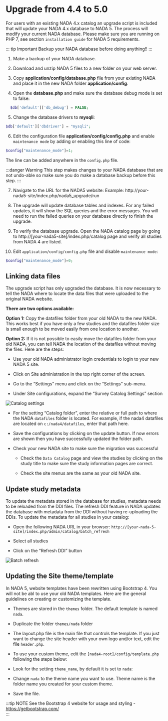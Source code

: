 # Upgrade from 4.4 to 5.0

For users with an existing NADA 4.x catalog an upgrade script is included that will update your NADA 4.x database to NADA 5. The process will modify your current NADA database.  Please make sure you are running on PHP 7, see section `installation guide` for NADA 5 requirements.

::: tip Important
Backup your NADA database before doing anything!!
:::

1. Make a backup of your NADA database.

2. Download and unzip NADA 5 files to a new folder on your web server. 

3. Copy  **application/config/database.php** file from your existing NADA and place it in the new NADA folder **application/config**.

4. Open the **database.php** and make sure the database debug mode is set to false:

```php
  $db['default']['db_debug'] = FALSE;
```


5. Change the database drivers to **mysqli**:

```php
$db['default']['dbdriver'] = "mysqli";
```


6. Edit the configuration file **application/config/config.php** and enable `maintenance mode` by adding or enabling this line of code:

```php
$config["maintenance_mode"]=1;
```

The line can be added anywhere in the `config.php` file. 


:::danger Warning
This step makes changes to your NADA database that are not undo-able so make sure you do make a database backup before this step.
:::

7. Navigate to the URL for the NADA5 website: Example: http://your-nada5-site/index.php/nada5_upgrade/run

8. The upgrade will update database tables and indexes. For any failed updates, it will show the SQL queries and the error messages. You will need to run the failed queries on your database directly to finish the upgrade. 

9. To verify the database upgrade. Open the NADA catalog page by going to http://[your-nada5-site]/index.php/catalog page and verify all studies from NADA 4 are listed.

10. Edit `application/config/config.php` file and disable `maintenance mode`:

```php
$config["maintenance_mode"]=0;
```


## Linking data files

The upgrade script has only upgraded the database. It is now necessary to tell the NADA where to locate the data files that were uploaded to the original NADA website.

**There are two options available:**

**Option 1:** Copy the datafiles folder from your old NADA to the new NADA. This works best if you have only a few studies and the datafiles folder size is small enough to be moved easily from one location to another.

**Option 2:** If it is not possible to easily move the datafiles folder from your old NADA, you can tell NADA the location of the datafiles without moving the files. Here are the steps:

* Use your old NADA administrator login credentials to login to your new NADA 5 site.

* Click on Site administration in the top right corner of the screen.

* Go to the “Settings” menu and click on the “Settings” sub-menu.

* Under Site configurations, expand the “Survey Catalog Settings” section

![Catalog settings](~@imageBase/images/settings-catalog-storage.png)

* For the setting “Catalog folder”, enter the relative or full path to where the NADA `datafiles` folder is located. For example, if the nada4 datafiles are located on `c:/nada4/datafiles`, enter that path here.

* Save the configurations by clicking on the update button. If now errors are shown then you have successfully updated the folder path.

* Check your new NADA site to make sure the migration was successful

  - Check the `Data Catalog` page and view the studies by clicking on the study title to make sure the study information pages are correct.

  - Check the site menus are the same as your old NADA site.


## Update study metadata

To update the metadata stored in the database for studies, metadata needs to be reloaded from the DDI files. The refresh DDI feature in NADA updates the database with metadata from the DDI without having re-uploading the DDIs. 
To update the metadata for all studies in your catalog:

*	Open the following NADA URL in your browser: `http://[your-nada-5-site]/index.php/admin/catalog/batch_refresh`

*	Select all studies

*	Click on the “Refresh DDI” button

![Batch refresh](~@imageBase/images/admin-batch-refresh.png)


## Updating the Site theme/template

In NADA 5, website templates have been rewritten using Bootstrap 4. You will not be abl to use your old NADA templates. Here are the general guidelines on creating or customizing the template.

*	Themes are stored in the `themes` folder. The default template is named `nada`.

* Duplicate the folder `themes/nada` folder 

* The layout.php file is the main file that controls the template. If you just want to change the site header with your own logo and/or text, edit the file `header.php`. 

*	To use your custom theme, edit the `[nada4-root]/config/template.php` following the steps below:

*	Look for the setting `theme_name`, by default it is set to `nada`:

*	 Change `nada` to the theme name you want to use. Theme name is the folder name you created for your custom theme.

*	Save the file.

:::tip NOTE
See the Bootstrap 4 website for usage and styling - https://getbootstrap.com/ 	
:::
